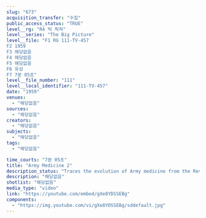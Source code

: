 ```yaml
---
slug: "673"
acquisition_transfer: "수집"
public_access_status: "TRUE"
level__rg: "R4 빅 픽쳐"
level__series: "The Big Picture"
level__file: "F1 RG 111-TV-457
F2 1959
F3 해당없음
F4 해당없음
F5 해당없음
F6 유성
F7 7분 05초"
level__file_number: "111"
level__local_identifier: "111-TV-457"
date: "1959"
venues: 
  - "해당없음"
sources: 
  - "해당없음"
creators: 
  - "해당없음"
subjects: 
  - "해당없음"
tags: 
  - "해당없음"

time_courts: "7분 05초"
title: "Army Medicine 2"
description_status: "Traces the evolution of Army medicine from the Revolutionary war to Korea. Highlights achievements of Army Medical Service members."
description: "해당없음"
shotlist: "해당없음"
media_type: "video"
link: "https://youtube.com/embed/gXe8YDSSEBg"
components: 
  - "https://img.youtube.com/vi/gXe8YDSSEBg/sddefault.jpg"
---
```

